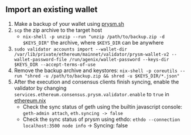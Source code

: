 ## Import an existing wallet

1. Make a backup of your wallet using [prysm.sh][backup]
2. `scp` the zip archive to the target host
   - `nix-shell -p unzip --run "unzip /path/to/backup.zip -d $KEYS_DIR"` the archive, where `$KEYS_DIR` can be anywhere
3. `sudo validator accounts import --wallet-dir /var/lib/private/ethereum/mainnet/validator/prysm-wallet-v2 --wallet-password-file /run/agenix/wallet-password --keys-dir $KEYS_DIR --accept-terms-of-use`
4. Remove the backup archive and keystores: `nix-shell -p coreutils --run "shred -u /path/to/backup.zip && shred -u $KEYS_DIR/*.json"`
5. After the execution and consensus clients finish syncing, enable the validator by changing `services.ethereum.consensus.prysm.validator.enable` to `true` in [ethereum.nix](../ethereum.nix)
   - Check the sync status of geth using the builtin javascript console: `geth-admin attach`, `eth.syncing -> false`
   - Check the sync status of prysm using ethdo: `ethdo --connection localhost:3500 node info` -> Syncing: false

[backup]: https://docs.prylabs.network/docs/wallet/nondeterministic#backup-validator-accounts
